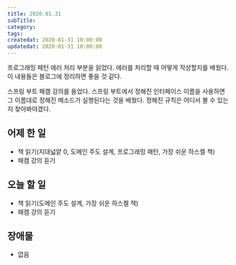 ```yaml
---
title: 2020.01.31
subTitle:
category:
tags:
createdat: 2020-01-31 10:00:00
updatedat: 2020-01-31 10:00:00
---
```


프로그래밍 패턴 에러 처리 부분을 읽었다. 에러를 처리할 때 어떻게 작성할지를 배웠다. 이 내용들은 블로그에 정리하면 좋을 것 같다. 

스프링 부트 패캠 강의를 들었다. 스프링 부트에서 정해진 인터페이스 이름을 사용하면 그 이름대로 정해진 메소드가 실행된다는 것을 배웠다. 정해진 규칙은 어디서 볼 수 있는지 찾아봐야겠다.

## 어제 한 일

* 책 읽기(지대넓얕 0, 도메인 주도 설계, 프로그래밍 패턴, 가장 쉬운 하스켈 책)
* 패캠 강의 듣기

## 오늘 할 일

* 책 읽기(도메인 주도 설계, 가장 쉬운 하스켈 책)
* 패캠 강의 듣기

## 장애물

* 없음
